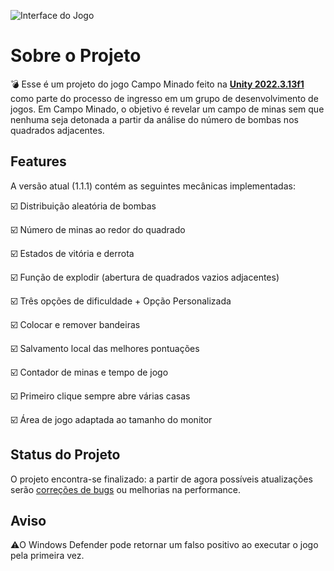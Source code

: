 ![Interface do Jogo](https://i.imgur.com/s0mdQca.gif)
# Sobre o Projeto
💣 Esse é um projeto do jogo Campo Minado feito na [**Unity 2022.3.13f1**](https://unity.com/releases/editor/whats-new/2022.3.13) como parte do processo de ingresso em um grupo de desenvolvimento de jogos. Em Campo Minado, o objetivo é revelar um campo de minas sem que nenhuma seja detonada a partir da análise do número de bombas nos quadrados adjacentes.

## Features

A versão atual (1.1.1) contém as seguintes mecânicas implementadas:

 ☑️ Distribuição aleatória de bombas

 ☑️ Número de minas ao redor do quadrado

 ☑️ Estados de vitória e derrota

 ☑️ Função de explodir (abertura de quadrados vazios adjacentes)

 ☑️ Três opções de dificuldade + Opção Personalizada

 ☑️ Colocar e remover bandeiras

 ☑️ Salvamento local das melhores pontuações

 ☑️ Contador de minas e tempo de jogo

 ☑️ Primeiro clique sempre abre várias casas

 ☑️ Área de jogo adaptada ao tamanho do monitor

## Status do Projeto

O projeto encontra-se finalizado: a partir de agora possíveis atualizações serão [correções de bugs](https://github.com/otaviobia/campo-minado/issues) ou melhorias na performance.

## Aviso
⚠️O Windows Defender pode retornar um falso positivo ao executar o jogo pela primeira vez.
